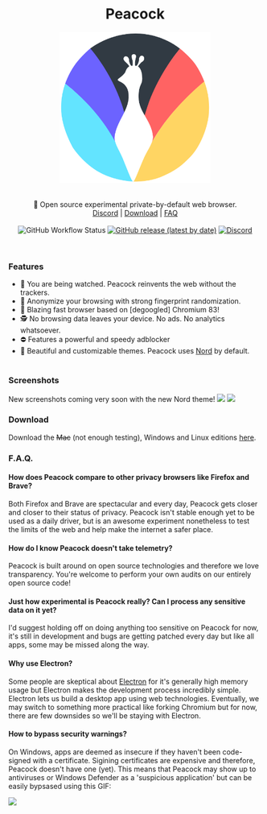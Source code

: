 <h1 align="center">Peacock</h1>
<p align="center">
  <img src="images/peacock.png" style="display: block;margin-left: auto;margin-right: auto;" data-canonical-src="https://i.imgur.com/Gdko6yP.png" width="300" height="300" align="center"/><br><br>
  🦚 Open source experimental private-by-default web browser.<br>
  <a href="https://invite.gg/peacock">Discord</a> |
  <a href="https://github.com/Codiscite/peacock/releases/latest">Download</a> |
  <a href="#faq">FAQ</a>
  <br><br>
  <img alt="GitHub Workflow Status" src="https://img.shields.io/github/workflow/status/Codiscite/peacock/build?style=for-the-badge">
  <a href="https://github.com/Codiscite/peacock/releases/latest"><img alt="GitHub release (latest by date)" src="https://img.shields.io/github/v/release/Codiscite/Peacock?color=tuquoise&label=LATEST&logo=github&logoColor=white&style=for-the-badge"></a>
  <a href="https://invite.gg/peacock"><img alt="Discord" src="https://img.shields.io/discord/630199884229771314?color=%237289DA&label=discord&logo=Discord&logoColor=white&style=for-the-badge"></a>
</p><br>

### Features
- 👀 You are being watched. Peacock reinvents the web without the trackers.<br>
- 🔐 Anonymize your browsing with strong fingerprint randomization.<br>
- 🚅 Blazing fast browser based on [degoogled] Chromium 83!<br>
- 🕵️ No browsing data leaves your device. No ads. No analytics whatsoever.<br>
- ⛔ Features a powerful and speedy adblocker<br>
- 🎨 Beautiful and customizable themes. Peacock uses <a href="https://www.nordtheme.com/">Nord</a> by default.<br><br>

### Screenshots
New screenshots coming very soon with the new Nord theme!
<img src="https://file.coffee/sq2JvhgAY.jpg"/>
<img src="https://file.coffee/to-Jqlf_a.gif"/>

### Download
Download the ~~Mac~~ (not enough testing), Windows and Linux editions [here](https://github.com/Codiscite/peacock/releases/latest).

### F.A.Q.

#### How does Peacock compare to other privacy browsers like Firefox and Brave?
Both Firefox and Brave are spectacular and every day, Peacock gets closer and closer to their status of privacy. Peacock isn't stable enough yet to be used as a daily driver, but is an awesome experiment nonetheless to test the limits of the web and help make the internet a safer place.

#### How do I know Peacock doesn't take telemetry?
Peacock is built around on open source technologies and therefore we love transparency. You're welcome to perform your own audits on our entirely open source code!

#### Just how experimental is Peacock really? Can I process any sensitive data on it yet?
I'd suggest holding off on doing anything too sensitive on Peacock for now, it's still in development and bugs are getting patched every day but like all apps, some may be missed along the way.

#### Why use Electron?
Some people are skeptical about [Electron](https://www.electronjs.org/) for it's generally high memory usage but Electron makes the development process incredibly simple. Electron lets us build a desktop app using web technologies. Eventually, we may switch to something more practical like forking Chromium but for now, there are few downsides so we'll be staying with Electron.

#### How to bypass security warnings?
On Windows, apps are deemed as insecure if they haven't been code-signed with a certificate. Sigining certificates are expensive and therefore, Peacock doesn't have one (yet). This means that Peacock may show up to antiviruses or Windows Defender as a 'suspicious application' but can be easily bypsased using this GIF:

<img src="https://i.imgur.com/az4ZKPx.gif"/>
